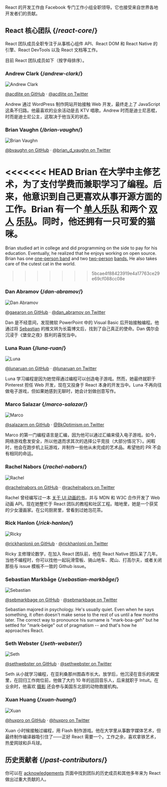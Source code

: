 ---
---

<Intro>

React 的开发工作由 Facebook 专门工作小组全职领导。它也接受来自世界各地开发者们的贡献。

</Intro>

## React 核心团队 {/*react-core*/}

React 团队成员全职专注于从事核心组件 API、React DOM 和 React Native 的引擎、React DevTools 以及 React 文档等工作。

目前 React 团队成员如下（按字母排序）。

### Andrew Clark {/*andrew-clark*/}

![Andrew Clark](../images/team/acdlite.jpg)

[@acdlite on GitHub](https://github.com/acdlite) &middot; [@acdlite on Twitter](https://twitter.com/acdlite)

Andrew 通过 WordPress 制作网站开始接触 Web 开发，最终走上了 JavaScript 这条不归路。他最喜欢的业余活动是去 KTV 唱歌。Andrew 时而是迪士尼恶棍，时而是迪士尼公主，这取决于他当天的状态。

### Brian Vaughn {/*brian-vaughn*/}

![Brian Vaughn](../images/team/bvaughn.jpg)

[@bvaughn on GitHub](https://github.com/bvaughn) &middot; [@brian\_d\_vaughn on Twitter](https://twitter.com/brian_d_vaughn)

<<<<<<< HEAD
Brian 在大学中主修艺术，为了支付学费而兼职学习了编程。后来，他意识到自己更喜欢从事开源方面的工作。Brian 有一个 [单人乐队](https://soundcloud.com/brianvaughn/) 和两个 [双人](https://soundcloud.com/pilotlessdrone) [乐队](https://soundcloud.com/pinwurm)。同时，他还拥有一只可爱的猫咪。
=======
Brian studied art in college and did programming on the side to pay for his education. Eventually, he realized that he enjoys working on open source. Brian has one [one-person band](https://soundcloud.com/brianvaughn/) and two [two-person](https://soundcloud.com/pilotlessdrone) [bands.](https://soundcloud.com/pinwurm) He also takes care of the cutest cat in the world.
>>>>>>> 5bcae4f88423919e4a17763ce29e69cf088cc08e

### Dan Abramov {/*dan-abramov*/}

![Dan Abramov](../images/team/gaearon.jpg)

[@gaearon on GitHub](https://github.com/gaearon) &middot; [@dan_abramov on Twitter](https://twitter.com/dan_abramov)

Dan 是不经意间，发现微软 PowerPoint 中的 Visual Basic 后开始接触编程。他通过将 [Sebastian](#sebastian-markbage) 的推文转为长篇博文后，找到了自己真正的使命。Dan 偶尔会沉浸于《堡垒之夜》胜利的喜悦当中。

### Luna Ruan {/*luna-ruan*/}

![Luna](../images/team/lunaruan.jpg)

[@lunaruan on GitHub](https://github.com/lunaruan) &middot; [@lunaruan on Twitter](https://twitter.com/lunaruan)

Luna 学习编程是因为她觉得通过编程可以创造电子游戏。然而，她最终就职于 Pinterest 担任 Web 开发，现在又投身于 React 本身的开发当中。Luna 不再向往做电子游戏，但如果她感到无聊时，她会计划做创意写作。

### Marco Salazar {/*marco-salazar*/}

![Marco](../images/team/salazarm.jpeg)

[@salazarm on GitHub](https://github.com/salazarm) &middot; [@BkOptimism on Twitter](https://twitter.com/BkOptimism)

Marco 的第一门编程语言是汇编，因为他可以通过汇编来侵入电子游戏。如今，网络游戏愈发安全，所以他退而求其次的选择公平竞技（大部分情况下）。闲暇时，他会在跑步机上玩游戏，并制作一些他从未完成的艺术品。希望他的 PR 不会有相同的命运。

### Rachel Nabors {/*rachel-nabors*/}

![Rachel](../images/team/rnabors.jpg)

[@rachelnabors on GitHub](https://github.com/rachelnabors) &middot; [@rachelnabors on Twitter](https://twitter.com/rachelnabors)

Rachel 曾经编写过一本 [关于 UI 动画的书](https://abookapart.com/products/animation-at-work)，并与 MDN 和 W3C 合作开发了 Web 动画 API。现在她整忙于 React 团队的教程和社区工程。暗地里，她是一个获奖的少女漫画家。在公司厨房里，曾看到过她泡花茶。

### Rick Hanlon {/*rick-hanlon*/}

![Ricky](../images/team/rickhanlonii.jpg)

[@rickhanlonii on GitHub](https://github.com/rickhanlonii) &middot; [@rickhanlonii on Twitter](https://twitter.com/rickhanlonii)

Ricky 主修理论数学，在加入 React 团队前，他在 React Native 团队呆了几年。当他不编程时，你可以找他一起玩滑雪板、骑山地车、爬山、打高尔夫，或者关闭那些与 issue 模板不一致的 Github issue。

### Sebastian Markbåge {/*sebastian-markbåge*/}

![Sebastian](../images/team/sebmarkbage.jpg)

[@sebmarkbage on GitHub](https://github.com/sebmarkbage) &middot; [@sebmarkbage on Twitter](https://twitter.com/sebmarkbage)

Sebastian majored in psychology. He's usually quiet. Even when he says something, it often doesn't make sense to the rest of us until a few months later. The correct way to pronounce his surname is "mark-boa-geh" but he settled for "mark-beige" out of pragmatism -- and that's how he approaches React.

### Seth Webster {/*seth-webster*/}

![Seth](../images/team/sethwebster.jpg)

[@sethwebster on GitHub](https://github.com/sethwebster) &middot; [@sethwebster on Twitter](https://twitter.com/sethwebster)

Seth 从小就学习编程，在亚利桑那州图森市长大。放学后，他沉浸在音乐的殿堂里，在回归工作岗位前，他做了大约 10 年的巡回音乐人，后来就职于 Intuit。在业余时，他喜欢 [摄影](https://www.sethwebster.com) 还会参与美国东北部的动物救援机构。

### Xuan Huang {/*xuan-huang*/}

![Xuan](../images/team/huxpro.jpg)

[@huxpro on GitHub](https://github.com/huxpro) &middot; [@huxpro on Twitter](https://twitter.com/huxpro)

Xuan 小时候接触过编程，用 Flash 制作游戏。他在大学里从事数字媒体艺术，但最终制作编译器吸引住了——正好 React 需要一个。工作之余，喜欢拿铁艺术，热爱网球和乒乓球。

## 历史贡献者 {/*past-contributors*/}

你可以在 [acknowledgements](/community/acknowledgements) 页面中找到团队的历史成员和其他多年来为 React 做出过重大贡献的人。

